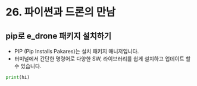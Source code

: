 # 26. 파이썬과 드론의 만남
## pip로 e_drone 패키지 설치하기
* PIP (Pip Installs Pakares)는 설치 패키지 매니저입니다. 
* 터미널에서 간단한 명령어로 다양한 SW, 라이브러리를 쉽게 설치하고 업데이트 할 수 있습니다.

``` python
print(hi)
```


